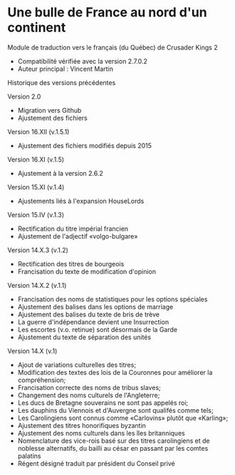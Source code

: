# Une bulle de France au nord d'un continent

Module de traduction vers le français (du Québec) de Crusader Kings 2
* Compatibilité vérifiée avec la version 2.7.0.2
* Auteur principal : Vincent Martin

Historique des versions précédentes

Version 2.0
- Migration vers Github
- Ajustement des fichiers

Version 16.XII (v.1.5.1)
- Ajustement des fichiers modifiés depuis 2015

Version 16.XI (v.1.5)
- Ajustement à la version 2.6.2

Version 15.XI (v.1.4)
- Ajustements liés à l'expansion HouseLords

Version 15.IV (v.1.3)
- Rectification du titre impérial francien
- Ajustement de l'adjectif «volgo-bulgare»

Version 14.X.3 (v.1.2)
- Rectification des titres de bourgeois
- Francisation du texte de modification d'opinion

Version 14.X.2 (v.1.1)
- Francisation des noms de statistiques pour les options spéciales
- Ajustement des balises dans les options de marriage
- Ajustement des balises du texte de bris de trève
- La guerre d'indépendance devient une Insurrection
- Les escortes (v.o. retinue) sont désormais de la Garde
- Ajustement du texte de séparation des unités

Version 14.X (v.1)
- Ajout de variations culturelles des titres;
- Modification des textes des lois de la Couronnes pour améliorer la compréhension;
- Francisation correcte des noms de tribus slaves;
- Changement des noms culturels de l'Angleterre;
- Les ducs de Bretagne souverains ne sont pas appelés roi;
- Les dauphins du Viennois et d'Auvergne sont qualifés comme tels;
- Les Carolingiens sont connus comme «Carlovins» plutôt que «Karling»;
- Ajustement des titres honorifiques byzantin
- Ajustement des noms culturels dans les îles britanniques
- Nomenclature des vice-rois basé sur des titres carolingiens et de noblesse alternatifs, du bailli au césar en passant par les comtes palatins
- Régent désigné traduit par président du Conseil privé
